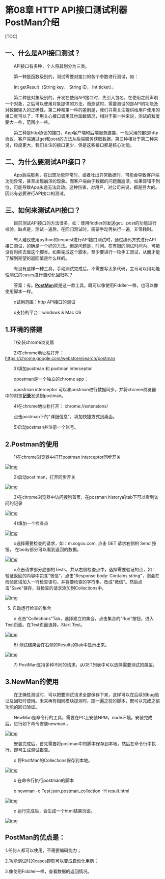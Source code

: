 # 第08章 HTTP API接口测试利器PostMan介绍

[TOC]

## 一、什么是API接口测试？

　　API接口有多种，个人将其划分为三类。

　　第一种是函数级别的，测试需要对接口的各个参数进行测试，如：

　　Int getResult（String key， String ID， Int ticket）。

　　第二种是对象级别的，开发在使用API接口时，先引入包名，在使用之前声明一个对象，之后可以使用对象提供的方法，而测试时，需要测试的是API的功能及对数据输入的正确性。第二种和第一种的差别是，我们只需关注提供给用户使用的接口就可以了，不用关心接口调用其他函数情况，相对于第一种来说，测试的粒度要大一些，范围小一些。

　　第三种是http协议的接口，App客户端和后端服务连接，一般采用的都是http协议，客户端通过get和post的方法从后端服务获取数据。第三种相对于第二种来说，粒度更大，我们关注的接口更少，但是这些接口都是核心功能。

## 二、为什么要测试API接口？

　　App后端服务，在出现功能异常时，或者吐出异常数据时，可能会导致客户端功能异常，甚至出现崩溃的现象。而客户端由于数据的问题而崩溃，如果容错不到位，可能导致App永远无法启动。这种伤害，对用户，对公司来说，都是巨大的。因此有必要进行API接口的测试。

## 三、如何来测试API接口？

　　目前测试API接口的方法很多，如：使用fiddler的发送get、post的功能进行校验。缺点是，测试一遍后，在回归测试时，需要手动再执行一遍，非常耗时。

　　有人建议使用python的request进行API接口测试时，通过编码方式进行API接口测试，的确是一个好的方法。但是问题是，时间。在有限的测试时间内，可能没有时间去做这个脚本。如果完成这个脚本，至少要进行一轮手工测试，从而才能了解到期望的返回值是什么样的。

　　有没有这样一种工具，手动测试完成后，不需要写太多代码，立马可以用功能性测试的cases进行自动化回归呢？

　　答案：有。[**PostMan**](javascript:;)就是这一款工具，既可以像使用Fiddler一样，也可以像使用脚本一样。

　　o试用范围：http  API接口的测试

　　o支持的平台：windows & Mac OS

## 1.环境的搭建

　　1)安装chrome浏览器

　　2)在chrome地址栏打开： https://chrome.google.com/webstore/search/postman

　　3)填加postman 和 postman interceptor

　　opostman是一个独立的chrome app；

　　opostman interceptor 可以和postman进行数据同步，并将chrome浏览器中的浏览[**记录**](javascript:;)发送到postman。

　　4)在chrome地址栏打开： chrome://extensions/

　　点击postman下的"详细信息"，填加快捷方式到桌面。

　　5)启动postman并注册一个账号。

## 2.Postman的使用

　　1)在chrome浏览器中打开postman interceptor同步开关

[![img](http://www.51testing.com/attachments/2016/07/14982672_2016071916295616qH7.jpg)](http://www.51testing.com/batch.download.php?aid=61252)

　　2)启动post man，打开同步开关

[![img](http://www.51testing.com/attachments/2016/07/14982672_201607191629565r0Kn.jpg)](http://www.51testing.com/batch.download.php?aid=61256)

　　3)在chrome浏览器中访问搜狗首页，在postman history的tab下可以看到访问的记录

[![img](http://www.51testing.com/attachments/2016/07/14982672_201607191629566qxce.jpg)](http://www.51testing.com/batch.download.php?aid=61257)

　　4)填加一个检查点

[![img](http://www.51testing.com/attachments/2016/07/14982672_201607191629567eSk2.jpg)](http://www.51testing.com/batch.download.php?aid=61258)

　　o选择需要检查的请求，如：m.sogou.com, 点击 GET 请求右侧的 Send 按钮， 在body部分可以看到返回的数据。

[![img](http://www.51testing.com/attachments/2016/07/14982672_201607191629568pprf.jpg)](http://www.51testing.com/batch.download.php?aid=61259)

　　o点击请求部分底部的Tests，并从右侧检查点中，选择需要验证的点，如：验证返回的内容中包含"微信"，点击"Response body: Contains string"，则会在检验区域加入一行检查语句，并将要检查的字符串，改成"微信"。然后点击"Save"保存，将检查的请求添加到Collections中。

[![img](http://www.51testing.com/attachments/2016/07/14982672_201607191629569IdHj.jpg)](http://www.51testing.com/batch.download.php?aid=61260)

5)	自动运行检查的集合

　　o	点击"Collections"Tab，选择建立的集合，点击集合的"Run"按钮，进入Test页面。在Test页面选择，Start Test。

[![img](http://www.51testing.com/attachments/2016/07/14982672_20160719162956108Fu9.jpg)](http://www.51testing.com/batch.download.php?aid=61261)

　　6)	测试结果会在右侧的Results的tab中显示出来。

[![img](http://www.51testing.com/attachments/2016/07/14982672_2016071916295611shi0.jpg)](http://www.51testing.com/batch.download.php?aid=61262)

　　7)	PostMan支持多种不同的请求。从GET列表中可以选择需要测试的类型。

## 3.NewMan的使用

　　在正确性测试时，可以把要测试请求全部保存下来，这样可以在后续的bug验证及回归时使用。未来再有相同模块提测时，跑一遍之前的脚本，既可以完成之前功能的回归验证。

　　NewMan是命令行的工具，需要在PC上安装NPM，node环境。安装完成后，进行如下命令安装newman 。

[![img](http://www.51testing.com/attachments/2016/07/14982672_2016071916295612xn4g.jpg)](http://www.51testing.com/batch.download.php?aid=61263)

　　安装完成后，首先需要将postman中的脚本保存到本地，然后在命令行中执行，即可生成测试报告。

　　o	将PostMan的Collections保存到本地。

[![img](http://www.51testing.com/attachments/2016/07/14982672_2016071916295622yjN.jpg)](http://www.51testing.com/batch.download.php?aid=61253)

　　o	在命令行执行postman的脚本

　　o	newman -c Test.json.postman_collection -H result.html

[![img](http://www.51testing.com/attachments/2016/07/14982672_201607191629563s5pR.jpg)](http://www.51testing.com/batch.download.php?aid=61254)

　　o	运行完成后，会生成一个html结果页面。

[![img](http://www.51testing.com/attachments/2016/07/14982672_201607191629564XY3r.jpg)](http://www.51testing.com/batch.download.php?aid=61255)

## PostMan的优点是：

1.任何人都可以使用，不需要编码能力；

2.功能测试时的cases即刻可以变成自动化用例；

3.像使用Fiddler一样，查看数据的返回情况。
